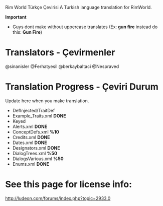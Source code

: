 Rim World Türkçe Çevirisi
A Turkish language translation for RimWorld.

**Important**
* Guys dont make without uppercase translates (Ex: **gun fire** instead do this: **Gun Fire**) 

# Translators - Çevirmenler
@sinanisler
@Ferhatyesil
@berkaybaltaci
@Nespraved


# Translation Progress - Çeviri Durum
Update here when you make translation.

* DefInjected/TraitDef
 * Example_Traits.xml **DONE**
* Keyed
 * Alerts.xml **DONE**
 * ConceptDefs.xml **%10**
 * Credits.xml  **DONE**
 * Dates.xml **DONE**
 * Designators.xml **DONE**
 * DialogTrees.xml **%50**
 * DialogsVarious.xml **%50**
 * Enums.xml **DONE**







# See this page for license info:
http://ludeon.com/forums/index.php?topic=2933.0
